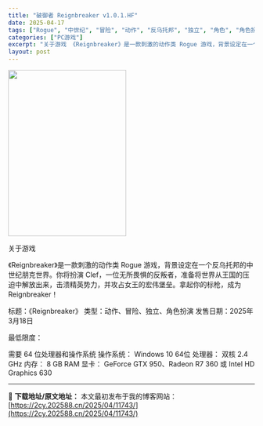 ```yaml
---
title: "破御者 Reignbreaker v1.0.1.HF"
date: 2025-04-17
tags: ["Rogue", "中世纪", "冒险", "动作", "反乌托邦", "独立", "角色", "角色扮演"]
categories: ["PC游戏"]
excerpt: "关于游戏 《Reignbreaker》是一款刺激的动作类 Rogue 游戏，背景设定在一个反乌托邦的中世纪朋克世界。你将扮演 Clef，一位无所畏惧的反叛者，准备将世界从王国的压迫中解放出来，击溃精英势力，并攻占女王的宏伟堡垒。拿起你的标枪，成为 Reignbreaker！ 标题：《Reignbre&hellip;"
layout: post
---
```


<img class="aligncenter size-full wp-image-11744" src="https://2cy.202588.cn/wp-content/uploads/2025/04/2025041707195871.jpg" alt="" width="241" height="339" />

关于游戏

《Reignbreaker》是一款刺激的动作类 Rogue 游戏，背景设定在一个反乌托邦的中世纪朋克世界。你将扮演 Clef，一位无所畏惧的反叛者，准备将世界从王国的压迫中解放出来，击溃精英势力，并攻占女王的宏伟堡垒。拿起你的标枪，成为 Reignbreaker！

标题：《Reignbreaker》
类型：动作、冒险、独立、角色扮演
发售日期：2025年3月18日

最低限度：

需要 64 位处理器和操作系统
操作系统： Windows 10 64位
处理器： 双核 2.4 GHz
内存： 8 GB RAM
显卡： GeForce GTX 950、Radeon R7 360 或 Intel HD Graphics 630

---
📖 **下载地址/原文地址：** 本文最初发布于我的博客网站：[https://2cy.202588.cn/2025/04/11743/](https://2cy.202588.cn/2025/04/11743/)
